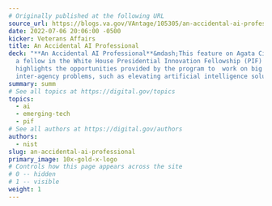 ```yaml
---
# Originally published at the following URL
source_url: https://blogs.va.gov/VAntage/105305/an-accidental-ai-professional/
date: 2022-07-06 20:06:00 -0500
kicker: Veterans Affairs
title: An Accidental AI Professional
deck: "**An Accidental AI Professional**&mdash;This feature on Agata Ciesielski,
  a fellow in the White House Presidential Innovation Fellowship (PIF) Program,
  highlights the opportunities provided by the program to  work on big impact
  inter-agency problems, such as elevating artificial intelligence solutions."
summary: summ
# See all topics at https://digital.gov/topics
topics:
  - ai
  - emerging-tech
  - pif
# See all authors at https://digital.gov/authors
authors:
  - nist
slug: an-accidental-ai-professional
primary_image: 10x-gold-x-logo
# Controls how this page appears across the site
# 0 -- hidden
# 1 -- visible
weight: 1
---
```

